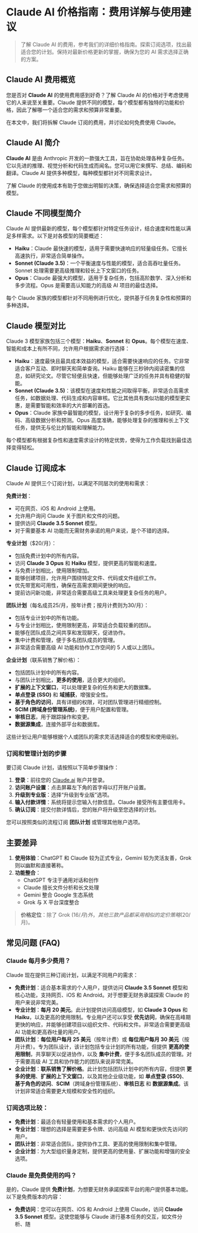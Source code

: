 # Claude AI 价格指南：费用详解与使用建议

> 了解 Claude AI 的费用，参考我们的详细价格指南。探索订阅选项，找出最适合您的计划。保持对最新价格更新的掌握，确保为您的 AI 需求选择正确的方案。

## Claude AI 费用概览

您是否对 **Claude AI** 的使用费用感到好奇？了解 Claude AI 的价格对于考虑使用它的人来说至关重要。Claude 提供不同的模型，每个模型都有独特的功能和价格，因此了解哪一个适合您的需求和预算非常重要。

在本文中，我们将拆解 Claude 订阅的费用，并讨论如何免费使用 Claude。

## Claude AI 简介



**Claude AI** 是由 Anthropic 开发的一款强大工具，旨在协助处理各种复杂任务。它以先进的推理、视觉分析和代码生成而闻名。您可以用它来撰写、总结、编码和翻译。Claude AI 提供多种模型，每种模型都针对不同需求设计。

了解 Claude 的使用成本有助于您做出明智的决策，确保选择适合您需求和预算的模型。

## Claude 不同模型简介



Claude AI 提供最新的模型，每个模型都针对特定任务设计，结合速度和性能以满足多样需求。以下是对各模型的简要概述：

- **Haiku**：Claude 最快速的模型，适用于需要快速响应的轻量级任务。它擅长高速执行，非常适合简单操作。
- **Sonnet (Claude 3.5)**：一个平衡速度与性能的模型，适合高吞吐量任务。Sonnet 处理需要更高级推理和较长上下文窗口的任务。
- **Opus**：Claude 最强大的模型，适用于复杂任务，包括高阶数学、深入分析和多步流程。Opus 是需要高认知能力的高级 AI 项目的最佳选择。

每个 Claude 家族的模型都针对不同用例进行优化，提供基于任务复杂性和预算的多种选择。

## Claude 模型对比

Claude 3 模型家族包括三个模型：**Haiku**、**Sonnet** 和 **Opus**。每个模型在速度、智能和成本上有所不同，允许用户根据需求进行选择：

- **Haiku**：速度最快且最具成本效益的模型，适合需要快速响应的任务。它非常适合客户互动、即时聊天和简单查询。Haiku 能够在三秒钟内阅读密集的信息，如研究论文。尽管它轻便且快速，但能够处理广泛的任务并具有稳健的智能。
- **Sonnet (Claude 3.5)**：该模型在速度和性能之间取得平衡，非常适合高需求任务，如数据处理、代码生成和内容审核。它比其他具有类似功能的模型更实惠，是需要智能和效率的大片部署的首选。
- **Opus**：Claude 家族中最智能的模型，设计用于复杂的多步任务，如研究、编码、高级数据分析和预测。Opus 高度准确，能够处理复杂的推理和长上下文任务，提供无与伦比的智能和理解能力。

每个模型都有根据复杂性和速度需求设计的特定优势，使得为工作负载找到最佳选择变得轻松。

## Claude 订阅成本



Claude AI 提供三个订阅计划，以满足不同层次的使用和需求：

**免费计划**：

- 可在网页、iOS 和 Android 上使用。
- 允许用户询问 Claude 关于图片和文件的问题。
- 提供访问 **Claude 3.5 Sonnet** 模型。
- 对于需要基本 AI 功能而无需财务承诺的用户来说，是个不错的选择。

**专业计划**（$20/月）：

- 包括免费计划中的所有内容。
- 访问 **Claude 3 Opus** 和 **Haiku** 模型，提供更高的智能和速度。
- 与免费计划相比，使用限制增加。
- 能够创建项目，允许用户围绕特定文件、代码或文件组织工作。
- 优先带宽和可用性，确保在高需求期间更快的响应。
- 提前访问新功能，非常适合需要高级工具来处理更复杂任务的用户。

**团队计划**（每名成员25/月，按年计费；按月计费则为30/月）：

- 包括专业计划中的所有功能。
- 与专业计划相比，使用限制更高，非常适合负载较重的团队。
- 能够在团队成员之间共享和发现聊天，促进协作。
- 集中计费和管理，便于多名团队成员的管理。
- 非常适合需要高级 AI 功能和协作工作空间的 5 人或以上团队。

**企业计划**（联系销售了解价格）：

- 包括团队计划中的所有内容。
- 与团队计划相比，**更多的使用**，适合更大的组织。
- **扩展的上下文窗口**，可以处理更复杂的任务和更大的数据集。
- **单点登录 (SSO)** 和 **域捕获**，增强安全性。
- **基于角色的访问**，具有详细的权限，可对团队管理进行精细控制。
- **SCIM (跨域身份管理系统)**，便于用户配置和管理。
- **审核日志**，用于跟踪操作和变更。
- **数据源集成**，连接外部平台和数据库。

这些计划让用户能够根据个人或团队的需求灵活选择适合的模型和使用级别。

### 订阅和管理计划的步骤



要订阅 Claude 计划，请按照以下简单步骤操作：

1. **登录**：前往您的 [Claude.ai](https://claude.ai/) 账户并登录。
2. **访问账户设置**：点击屏幕左下角的首字母以打开账户设置。
3. **升级到专业版**：选择“升级到专业版”选项。
4. **输入付款详情**：系统将提示您输入付款信息。Claude 接受所有主要信用卡。
5. **确认订阅**：提交付款详情后，您的账户将升级至您选择的计划。

您可以按照类似的流程订阅 **团队计划** 或管理其他账户选项。

## 主要差异

1. **使用体验**：ChatGPT 和 Claude 较为正式专业，Gemini 较为灵活友善，Grok 则以幽默和直接著称。
2. **功能整合**：
   - ChatGPT 专注于通用对话和创作
   - Claude 擅长文件分析和长文处理
   - Gemini 整合 Google 生态系统
   - Grok 与 X 平台深度整合

> **价格定位**：除了 Grok ($16/月) 外，其他三款产品都采用相似的定价策略 ($20/月)。

## 常见问题 (FAQ)

### Claude 每月多少费用？

Claude 现在提供三种订阅计划，以满足不同用户的需求：

- **免费计划**：适合基本需求的个人用户，提供访问 **Claude 3.5 Sonnet** 模型和核心功能，支持网页、iOS 和 Android。对于想要无财务承諾探索 Claude 的用户来说非常完美。
- **专业计划**：**每月 20 美元**。此计划提供访问高级模型，如 **Claude 3 Opus** 和 **Haiku**，以及更高的使用限制。专业用户还可以享受 **优先访问**，确保在高峰期更快的响应，并能够创建项目以组织文件、代码和文件。非常适合需要更高级 AI 功能和更高吞吐量的用户。
- **团队计划**：**每位用户每月 25 美元**（按年计费）或 **每位用户每月 30 美元**（按月计费）。专为团队设计，该计划包括专业计划的所有功能，但提供 **更高的使用限制**，共享聊天以促进协作，以及 **集中计费**，便于多名团队成员的管理。对于需要高级 AI 工具和协作能力的团队来说非常完美。
- **企业计划**：**联系销售了解价格**。此计划包括团队计划中的所有内容，但提供 **更多的使用**、**扩展的上下文窗口**，以及其他企业级功能，如 **单点登录 (SSO)**、**基于角色的访问**、**SCIM**（跨域身份管理系统）、**审核日志** 和 **数据源集成**。该计划非常适合需要更大规模和安全性的组织。

### 订阅选项比较：

- **免费计划**：最适合有轻量使用和基本需求的个人用户。
- **专业计划**：理想的选择是需要更多令牌、访问高级 AI 模型和更快优先访问的用户。
- **团队计划**：非常适合团队，提供协作工具、更高的使用限制和集中管理。
- **企业计划**：为大型组织量身定制，提供更高的使用量、扩展功能和增强的安全选项。

### Claude 是免费使用的吗？

是的，Claude 提供 **免费计划**，为想要无财务承諾探索平台的用户提供基本功能。以下是免费版本的内容：

- **免费访问**：您可以在网页、iOS 和 Android 上使用 Claude，访问 **Claude 3.5 Sonnet** 模型。这使您能够与 Claude 进行基本任务的交互，如文件分析、随